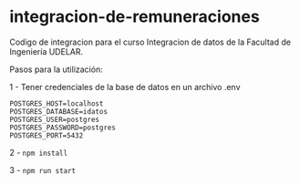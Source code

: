 # integracion-de-remuneraciones
Codigo de integracion para el curso Integracion de datos de la Facultad de Ingeniería UDELAR.

Pasos para la utilización:

1 - Tener credenciales de la base de datos en un archivo .env 
  ```
  POSTGRES_HOST=localhost
  POSTGRES_DATABASE=idatos
  POSTGRES_USER=postgres
  POSTGRES_PASSWORD=postgres
  POSTGRES_PORT=5432
  ```

2 - `npm install`

3 - `npm run start`
